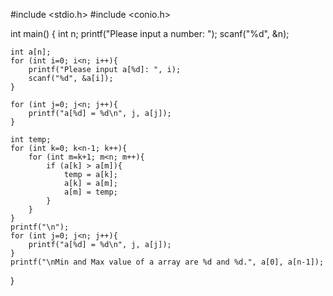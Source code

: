 #include <stdio.h>
#include <conio.h>

int main() {
	int n;
	printf("Please input a number: ");
	scanf("%d", &n);
	
	int a[n];
	for (int i=0; i<n; i++){
		printf("Please input a[%d]: ", i);
		scanf("%d", &a[i]);
	}
	
	for (int j=0; j<n; j++){
		printf("a[%d] = %d\n", j, a[j]);
	}

	int temp;
	for (int k=0; k<n-1; k++){
		for (int m=k+1; m<n; m++){
			if (a[k] > a[m]){
				temp = a[k];
				a[k] = a[m];
				a[m] = temp;		
			}
		}
	}
	printf("\n");
	for (int j=0; j<n; j++){
		printf("a[%d] = %d\n", j, a[j]);
	}
	printf("\nMin and Max value of a array are %d and %d.", a[0], a[n-1]);
}
